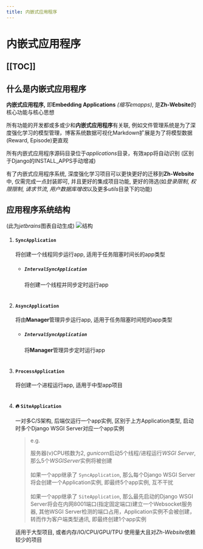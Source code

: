 ```yaml
---
title: 内嵌式应用程序
---
```

# 内嵌式应用程序
[[TOC]]
---
## 什么是内嵌式应用程序
**内嵌式应用程序,** 即**Embedding Applications** *(缩写emapps)*, 是**Zh-Website**的核心功能与核心思想

所有功能的开发都或多或少和**内嵌式应用程序**有关联, 例如文件管理系统是为了深度强化学习的模型管理，博客系统数据可视化Markdown扩展是为了将模型数据(Reward, Episode)更直观

所有内嵌式应用程序源码目录位于*applications*目录，有效app将自动识别 (区别于Django的INSTALL_APPS手动增减)

有了内嵌式应用程序系统, 深度强化学习项目可以更快更好的迁移到**Zh-Website**中, 仅需完成一点封装即可, 并且更好的集成项目功能, 更好的筛选(如*登录限制*, *权限限制*, *请求节流*, *用户数据库增改*以及更多*utils*目录下的功能)

## 应用程序系统结构
(此为*jetbrains*图表自动生成)
![结构](/apps/application.png)

1. #### `SyncApplication` <Badge type="info" text="1" />
   将创建一个线程同步运行app, 适用于任务阻塞时间长的app类型
   - ##### `IntervalSyncApplication` <Badge type="info" text="2" />
      将创建一个线程并同步定时运行app
<br><br>
2. #### `AsyncApplication` <Badge type="info" text="3" />
    将由**Manager**管理异步运行app, 适用于任务阻塞时间短的app类型
    - ##### `IntervalSyncApplication` <Badge type="info" text="4" />
        将**Manager**管理异步定时运行app
<br><br>
3. #### `ProcessApplication` <Badge type="info" text="5" />
   将创建一个进程运行app, 适用于中型app项目
<br><br>
4. #### 🔥 `SiteApplication` <Badge type="info" text="6" />
    一对多C/S架构, 后端仅运行一个app实例, 区别于上方Application类型, 启动时多个Django WSGI Server对应一个app实例
   > e.g.
   > 
   > 服务器(v)CPU核数为2, *gunicorn*启动5个线程/进程运行*WSGI Server*, 那么5个*WSGIServer*实例将被创建
   > <br><br>
   > 如果一个app继承了 `SyncApplication`, 那么每个Django WSGI Server将会创建一个Application实例, 即最终5个app实例, 互不干扰
   > <br><br>
   > 如果一个app继承了 `SiteApplication`, 那么最先启动的Django WSGI Server将会在内网8001端口(指定固定端口)建立一个Websocket服务器,
   > 其他WSGI Server检测的端口占用，Application实例不会被创建，转而作为客户端类型通讯, 即最终创建1个app实例
   
   适用于大型项目, 或者内存/IO/CPU/GPU/TPU 使用量大且对*Zh-Website*依赖较少的项目